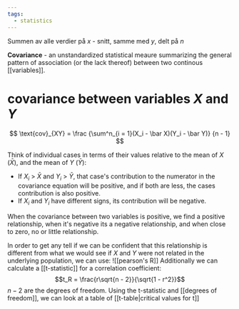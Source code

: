```yaml
---
tags:
  - statistics
---
```


Summen av alle verdier på $x$ - snitt, samme med $y$, delt på $n$

**Covariance** - an unstandardized statistical meaure summarizing the general pattern of association (or the lack thereof) between two continous [[variables]]. 

# covariance between variables $X$ and $Y$
$$
\text{cov}_{XY} = 
\frac
{\sum^n_{i = 1}(X_i - \bar X)(Y_i - \bar Y)}
{n - 1}
$$

Think of individual cases in terms of their values relative to the mean of $X$ $(\bar X)$, and the mean of $Y$ ($\bar Y$): 

- If $X_i$ > $\bar X$ and $Y_i$ > $\bar Y$, that case's contribution to the numerator in the covariance equation will be positive, and if both are less, the cases contribution is also positive. 
- If $X_i$ and $Y_i$ have different signs, its contribution will be negative.

When the covariance between two variables is positive, we find a positive relationship, when it's negative its a negative relationship, and when close to zero, no or little relationship.

In order to get any tell if we can be confident that this relationship is different from what we would see if $X$ and $Y$ were not related in the underlying population, we can use: ![[pearson's R]]
Additionally we can calculate a [[t-statistic]] for a correlation coefficient:
$$t_R = \frac{r\sqrt{n - 2}}{\sqrt{1 - r^2}}$$
$n-2$ are the degrees of freedom.
Using the t-statistic and [[degrees of freedom]], we can look at a table of [[t-table|critical values for t]] 
